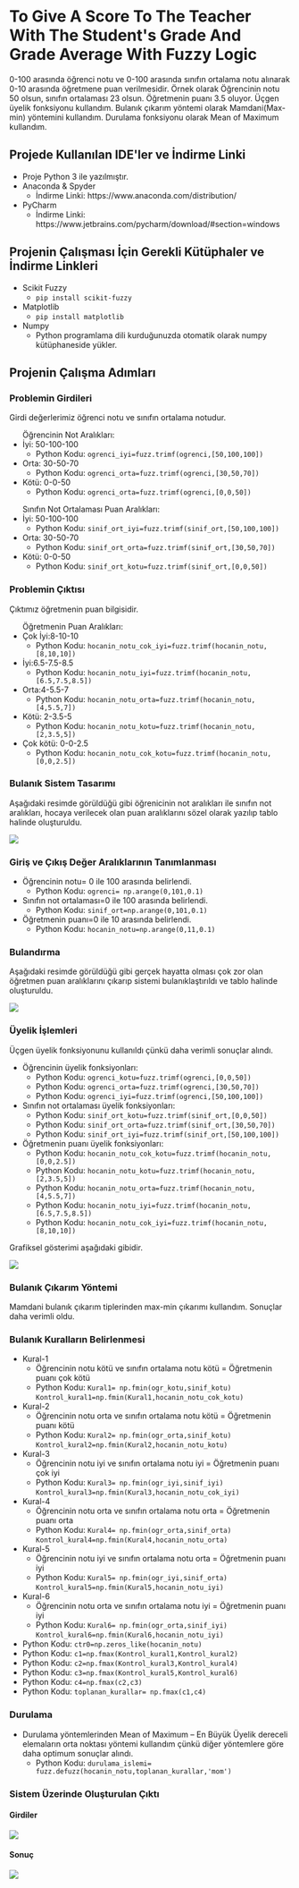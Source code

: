 # To Give A Score To The Teacher With The Student's Grade And Grade Average With Fuzzy Logic
0-100 arasında öğrenci notu ve 0-100 arasında sınıfın ortalama notu alınarak 0-10 arasında öğretmene puan verilmesidir. Örnek olarak Öğrencinin notu 50 olsun, sınıfın ortalaması 23 olsun. Öğretmenin puanı 3.5 oluyor. Üçgen üyelik fonksiyonu kullandım. Bulanık çıkarım yöntemi olarak Mamdani(Max-min) yöntemini kullandım. Durulama fonksiyonu olarak Mean of Maximum kullandım. 

## Projede Kullanılan IDE'ler ve İndirme Linki
<ul>
  <li>Proje Python 3 ile yazılmıştır.</li>
  <li>Anaconda & Spyder
      <ul>
         <li>İndirme Linki: https://www.anaconda.com/distribution/ </li>
       </ul>  
  </li>
  <li>PyCharm
      <ul>
         <li>İndirme Linki: https://www.jetbrains.com/pycharm/download/#section=windows </li>
       </ul>  
  </li>
</ul>

## Projenin Çalışması İçin Gerekli Kütüphaler ve İndirme Linkleri

<ul>
  <li>Scikit Fuzzy
    <ul>
          <li><code>pip install scikit-fuzzy</code></li>
    </ul>  
  </li>
  <li>Matplotlib
    <ul>
          <li><code>pip install matplotlib</code></li>
    </ul>  
  </li>
  <li>Numpy
    <ul>
          <li>Python programlama dili kurduğunuzda otomatik olarak numpy kütüphaneside yükler.</li>
    </ul>  
  </li>
 </ul>
 
## Projenin Çalışma Adımları

### Problemin Girdileri
Girdi değerlerimiz öğrenci notu ve sınıfın ortalama notudur.
<ul>
  Öğrencinin Not Aralıkları:
    <li>
    İyi: 50-100-100
      <ul>
      <li>Python Kodu: <code>ogrenci_iyi=fuzz.trimf(ogrenci,[50,100,100])</code></li>
      </ul>
    </li>
    <li>
    Orta: 30-50-70
      <ul>
      <li>Python Kodu: <code>ogrenci_orta=fuzz.trimf(ogrenci,[30,50,70])</code></li>
      </ul>
    </li>
    <li>
    Kötü: 0-0-50
    <ul>
<li>Python Kodu: <code>ogrenci_orta=fuzz.trimf(ogrenci,[0,0,50])</code></li>
      </ul>
    </li>
</ul>
<ul>
  Sınıfın Not Ortalaması Puan Aralıkları:
    <li>
    İyi: 50-100-100
      <ul>
      <li>Python Kodu: <code>sinif_ort_iyi=fuzz.trimf(sinif_ort,[50,100,100])</code></li>
      </ul>
    </li>
    <li>
    Orta: 30-50-70
      <ul>
      <li>Python Kodu: <code>sinif_ort_orta=fuzz.trimf(sinif_ort,[30,50,70])</code></li>
      </ul>
    </li>
    <li>
    Kötü: 0-0-50
      <ul>
      <li>Python Kodu: <code>sinif_ort_kotu=fuzz.trimf(sinif_ort,[0,0,50])</code></li>
      </ul>
    </li>
</ul>
     
### Problemin Çıktısı

Çıktımız öğretmenin puan bilgisidir.

<ul>
  Öğretmenin Puan Aralıkları:
    <li>
    Çok İyi:8-10-10
      <ul>
      <li>Python Kodu: <code>hocanin_notu_cok_iyi=fuzz.trimf(hocanin_notu,[8,10,10])</code></li>
      </ul>
    </li>
  <li>
    İyi:6.5-7.5-8.5
      <ul>
      <li>Python Kodu: <code>hocanin_notu_iyi=fuzz.trimf(hocanin_notu,[6.5,7.5,8.5])</code></li>
      </ul>
    </li>
  <li>
    Orta:4-5.5-7
      <ul>
      <li>Python Kodu: <code>hocanin_notu_orta=fuzz.trimf(hocanin_notu,[4,5.5,7])</code></li>
      </ul>
    </li>
    <li>
    Kötü: 2-3.5-5
      <ul>
      <li>Python Kodu: <code>hocanin_notu_kotu=fuzz.trimf(hocanin_notu,[2,3.5,5])</code></li>
      </ul>
    </li>
    <li>
    Çok kötü: 0-0-2.5
    <ul>
<li>Python Kodu: <code>hocanin_notu_cok_kotu=fuzz.trimf(hocanin_notu,[0,0,2.5])</code></li>
      </ul>
    </li>
</ul>

### Bulanık Sistem Tasarımı

Aşağıdaki resimde görüldüğü gibi öğrenicinin not aralıkları ile sınıfın not aralıkları, hocaya verilecek olan puan aralıklarını sözel olarak yazılıp tablo halinde oluşturuldu.

<img src="https://github.com/celalakcelikk/To-Give-A-Score-To-The-Teacher-With-The-Student-s-Grade-And-Grade-Average-With-Fuzzy-Logic/blob/master/iimages/bulanik_mantik_tasar%C4%B1m%C4%B1.png">

### Giriş ve Çıkış Değer Aralıklarının Tanımlanması

<ul>
    <li>
    Öğrencinin notu= 0 ile 100 arasında belirlendi.
      <ul>
      <li>Python Kodu: <code>ogrenci= np.arange(0,101,0.1)</code></li>
      </ul>
    </li>
      <li>
    Sınıfın not ortalaması=0 ile 100 arasında belirlendi.
      <ul>
      <li>Python Kodu: <code>sinif_ort=np.arange(0,101,0.1)</code></li>
      </ul>
    </li>
      <li>
    Öğretmenin puanı=0 ile 10 arasında belirlendi.
      <ul>
      <li>Python Kodu: <code>hocanin_notu=np.arange(0,11,0.1)</code></li>
      </ul>
    </li> 
 </ul>

### Bulandırma 


Aşağıdaki resimde görüldüğü gibi gerçek hayatta olması çok zor olan öğretmen puan aralıklarını çıkarıp sistemi bulanıklaştırıldı ve tablo halinde oluşturuldu.

<img src="https://github.com/celalakcelikk/To-Give-A-Score-To-The-Teacher-With-The-Student-s-Grade-And-Grade-Average-With-Fuzzy-Logic/blob/master/iimages/bulandirma.png">

### Üyelik İşlemleri

Üçgen üyelik fonksiyonunu kullanıldı çünkü daha verimli sonuçlar alındı. 

<ul>
    <li>
    Öğrencinin üyelik fonksiyonları: 
      <ul>
      <li>Python Kodu: <code>ogrenci_kotu=fuzz.trimf(ogrenci,[0,0,50])</code></li>
        <li>Python Kodu: <code>ogrenci_orta=fuzz.trimf(ogrenci,[30,50,70])</code></li>
        <li>Python Kodu: <code>ogrenci_iyi=fuzz.trimf(ogrenci,[50,100,100])</code></li>
      </ul>
    </li>
      <li>
    Sınıfın not ortalaması üyelik fonksiyonları: 
      <ul>
      <li>Python Kodu: <code>sinif_ort_kotu=fuzz.trimf(sinif_ort,[0,0,50])</code></li>
        <li>Python Kodu: <code>sinif_ort_orta=fuzz.trimf(sinif_ort,[30,50,70])</code></li>
        <li>Python Kodu: <code>sinif_ort_iyi=fuzz.trimf(sinif_ort,[50,100,100])</code></li>
      </ul>
    </li>
      <li>
    Öğretmenin puanı üyelik fonksiyonları: 
      <ul>
      <li>Python Kodu: <code>hocanin_notu_cok_kotu=fuzz.trimf(hocanin_notu,[0,0,2.5])</code></li>
        <li>Python Kodu: <code>hocanin_notu_kotu=fuzz.trimf(hocanin_notu,[2,3.5,5])</code></li>
        <li>Python Kodu: <code>hocanin_notu_orta=fuzz.trimf(hocanin_notu,[4,5.5,7])</code></li>
        <li>Python Kodu: <code>hocanin_notu_iyi=fuzz.trimf(hocanin_notu,[6.5,7.5,8.5])</code></li>
        <li>Python Kodu: <code>hocanin_notu_cok_iyi=fuzz.trimf(hocanin_notu,[8,10,10])</code></li>
      </ul>
    </li> 
 </ul>

Grafiksel gösterimi aşağıdaki gibidir.

<img src="https://github.com/celalakcelikk/To-Give-A-Score-To-The-Teacher-With-The-Student-s-Grade-And-Grade-Average-With-Fuzzy-Logic/blob/master/iimages/grafik.PNG">

### Bulanık Çıkarım Yöntemi

Mamdani bulanık çıkarım tiplerinden max-min çıkarımı kullandım. Sonuçlar daha verimli oldu.

### Bulanık Kuralların Belirlenmesi 
<ul>
    <li>
      Kural-1
      <ul>
        <li>Öğrencinin notu kötü ve sınıfın ortalama notu kötü = Öğretmenin puanı çok kötü</li>
      <li>Python Kodu: <code>Kural1= np.fmin(ogr_kotu,sinif_kotu)</code><br>
                    <code>Kontrol_kural1=np.fmin(Kural1,hocanin_notu_cok_kotu)</code></li>
      </ul>
    </li>
      <li>
    Kural-2
      <ul>
        <li>Öğrencinin notu orta ve sınıfın ortalama notu kötü = Öğretmenin puanı kötü</li>
      <li>Python Kodu: <code>Kural2= np.fmin(ogr_orta,sinif_kotu)</code><br>
                    <code>Kontrol_kural2=np.fmin(Kural2,hocanin_notu_kotu)</code></li>
      </ul>
    </li>
       <li>
    Kural-3
      <ul>
        <li>Öğrencinin notu iyi ve sınıfın ortalama notu iyi = Öğretmenin puanı çok iyi</li>
      <li>Python Kodu: <code>Kural3= np.fmin(ogr_iyi,sinif_iyi)</code><br>
                    <code>Kontrol_kural3=np.fmin(Kural3,hocanin_notu_cok_iyi)</code></li>
      </ul>
    </li>
  <li>
    Kural-4
      <ul>
        <li>Öğrencinin notu orta ve sınıfın ortalama notu orta = Öğretmenin puanı orta</li>
      <li>Python Kodu: <code>Kural4= np.fmin(ogr_orta,sinif_orta)</code><br>
                    <code>Kontrol_kural4=np.fmin(Kural4,hocanin_notu_orta)</code></li>
      </ul>
    </li>
  <li>
    Kural-5
      <ul>
        <li>Öğrencinin notu iyi ve sınıfın ortalama notu orta = Öğretmenin puanı iyi</li>
      <li>Python Kodu: <code>Kural5= np.fmin(ogr_iyi,sinif_orta)</code><br>
                    <code>Kontrol_kural5=np.fmin(Kural5,hocanin_notu_iyi)</code></li>
      </ul>
    </li>
  <li>
    Kural-6
      <ul>
        <li>Öğrencinin notu orta ve sınıfın ortalama notu iyi = Öğretmenin puanı iyi</li>
      <li>Python Kodu: <code>Kural6= np.fmin(ogr_orta,sinif_iyi)</code><br>
                    <code>Kontrol_kural6=np.fmin(Kural6,hocanin_notu_iyi)</code></li>
      </ul>
    </li>
  <li>
    Python Kodu: <code>ctr0=np.zeros_like(hocanin_notu)</code>
</li>
  <li>
Python Kodu: <code>c1=np.fmax(Kontrol_kural1,Kontrol_kural2)</code>
    </li>
  <li>
Python Kodu: <code>c2=np.fmax(Kontrol_kural3,Kontrol_kural4)</code>
    </li>
  <li>
Python Kodu: <code>c3=np.fmax(Kontrol_kural5,Kontrol_kural6)</code>
    </li>
  <li>
Python Kodu: <code>c4=np.fmax(c2,c3)</code>
    </li>
  <li>
Python Kodu: <code>toplanan_kurallar= np.fmax(c1,c4)</code>
    </li>
   </li>
 </ul>
 
### Durulama

<ul>
    <li>
      Durulama yöntemlerinden Mean of Maximum – En Büyük Üyelik dereceli elemaların orta noktası yöntemi kullandım çünkü diğer    yöntemlere göre daha optimum sonuçlar alındı.
      <ul>
      <li>Python Kodu: <code>durulama_islemi= fuzz.defuzz(hocanin_notu,toplanan_kurallar,'mom')</code></li>
      </ul>
    </li>
  </ul>

### Sistem Üzerinde Oluşturulan Çıktı

#### Girdiler

<img src="https://github.com/celalakcelikk/To-Give-A-Score-To-The-Teacher-With-The-Student-s-Grade-And-Grade-Average-With-Fuzzy-Logic/blob/master/iimages/girdi.PNG">

#### Sonuç

<img src="https://github.com/celalakcelikk/To-Give-A-Score-To-The-Teacher-With-The-Student-s-Grade-And-Grade-Average-With-Fuzzy-Logic/blob/master/iimages/çıktı.PNG">
